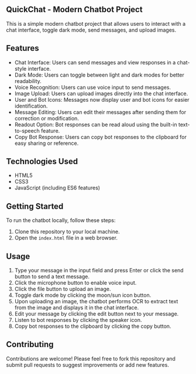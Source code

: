 ## QuickChat - Modern Chatbot Project

This is a simple modern chatbot project that allows users to interact with a chat interface, toggle dark mode, send messages, and upload images.

## Features

- Chat Interface: Users can send messages and view responses in a chat-style interface.
- Dark Mode: Users can toggle between light and dark modes for better readability.
- Voice Recognition: Users can use voice input to send messages.
- Image Upload: Users can upload images directly into the chat interface.
- User and Bot Icons: Messages now display user and bot icons for easier identification.
- Message Editing: Users can edit their messages after sending them for correction or modification.
- Readout Option: Bot responses can be read aloud using the built-in text-to-speech feature.
- Copy Bot Response: Users can copy bot responses to the clipboard for easy sharing or reference.

## Technologies Used

- HTML5
- CSS3
- JavaScript (including ES6 features)

## Getting Started

To run the chatbot locally, follow these steps:

1. Clone this repository to your local machine.
2. Open the `index.html` file in a web browser.

## Usage

1. Type your message in the input field and press Enter or click the send button to send a text message.
2. Click the microphone button to enable voice input.
3. Click the file button to upload an image.
4. Toggle dark mode by clicking the moon/sun icon button.
5. Upon uploading an image, the chatbot performs OCR to extract text from the image and displays it in the chat interface.
6. Edit your message by clicking the edit button next to your message.
7. Listen to bot responses by clicking the speaker icon.
8. Copy bot responses to the clipboard by clicking the copy button.

## Contributing

Contributions are welcome! Please feel free to fork this repository and submit pull requests to suggest improvements or add new features.
